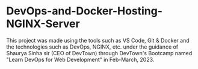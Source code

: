 # DevOps-and-Docker-Hosting-NGINX-Server
This project was made using the tools such as VS Code, Git &amp; Docker and the technologies such as DevOps, NGINX, etc. under the guidance of Shaurya Sinha sir (CEO of DevTown) through DevTown's Bootcamp named "Learn DevOps for Web Development" in Feb-March, 2023.
